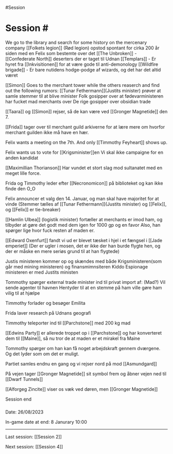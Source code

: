 #Session 

Session #
=========
We go to the library and search for some history on the mercenary company
[[Folkets legion]] (Rød legion) opstod spontant for cirka 200 år siden med en Felix som bestemte over det
[[The Unbroken]] - [[Confederate North]] deserters der er taget til Udnan
[[Templars]] - Er hyret fra [[Inkvisitionen]] for at være gode til anti-demonology
[[Wildfire brigade]] - Er bare nutidens hodge-podge af wizards, og det har det altid været

[[Simon]] Goes to the merchant tower while the others reaserch and find out the following rumors:
[[Tunar Fethermann]](Justits minister) prøver at samle stemmer til at blive minister
Folk gosipper over at fødevarministeren har fucket mad merchants over
De rige gosipper over obsidian trade

[[Taara]] og [[Simon]] rejser, så de kan være ved [[Gronger Magnetide]] den 7.

[[Frida]] tager over til merchant guild arkiverne for at lære mere om hvorfor merchant guilden ikke må have en hær.

Felix wants a meeting on the 7th. And only [[Timmothy Feyheart]] shows up.

Felix wants us to vote for [[Krigsminister]]en 
Vi skal ikke campaigne for en anden kandidat

[[Maximillian Thorianson]] Har vundet et stort slag mod sultanatet med en meget lille force.

Frida og Timmothy leder efter [[Necronomicon]] på biblioteket og kan ikke finde den O_O

Felix announcer et valg den 14. Januar, og man skal have majoritet for at vinde
(Stemmer tælles af [[Tunar Fethermann]](Justits minister) og [[Felix]], og [[Felix]] er tie-breaker)

[[Hamlin Ulbea]] (logistik minister) fortæller at merchants er imod ham, og tilbyder at gøre det godt med dem igen for 1000 gp og en favor
Also, han spørger lige hvor fuck resten af maden er.

[[Edward Oxenfurt]] fandt vi ud er blevet tæsket i hjel i et fængsel i [[Jade emperiet]]
(Der er ugler i mosen, det er ikke der han burde flygte hen, og der er måske en mere seriøs grund til at han flygtede)

Justis ministeren kommer op og skændes med både Krigsministeren(som går med mining ministeren) og finansmimnsiteren
Kiddo Espionage ministeren er med Justits ministen

Tommothy spørger external trade minister ind til privat import af: (Mad?)
Vil sende agenter til havnen
Hentyder til at en stemme på ham ville gøre ham vilig til at hjælpe

Timmothy forlader og besøger Emilita

Frida laver research på Udnans geografi

Timmothy teleporter ind til [[Parchstone]] med 200 kg mad

[[Edwins Party]] er allerede troppet op i [[Parchstone]] og har konverteret dem til [[Maine]], så nu tror de at maden er et mirakel fra Maine

Tommothy spørger om han kan få noget arbejdskraft gennem dværgene. Og det lyder som om det er muligt.

Partiet samles endnu en gang og vi rejser nord på mod [[Asmundgard]]

På vejen tager [[Gronger Magnetide]] sit symbol frem og åbner vejen ned til [[Dwarf Tunnels]]

[[Alforgeg Zincite]] viser os væk ved døren, men [[Gronger Magnetide]] 

Session end
### 

Date: 26/08/2023

In-game date at end: 8 Janurary 10:00

* * *

Last session: [[Session 2]]

Next session: [[Session 4]]
